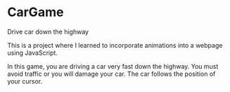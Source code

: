 # CarGame
Drive car down the highway

This is a project where I learned to incorporate animations into a webpage using JavaScript.

In this game, you are driving a car very fast down the highway. You must avoid traffic or you will damage your car. 
The car follows the position of your cursor.
